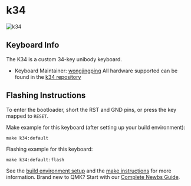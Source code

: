 # k34

![k34](https://i.imgur.com/tarkFIp.jpeg)

## Keyboard Info

The K34 is a custom 34-key unibody keyboard.

* Keyboard Maintainer: [wongjingping](https://github.com/wongjingping)
All hardware supported can be found in the [k34 repository](https://github.com/wongjingping/k34)

## Flashing Instructions

To enter the bootloader, short the RST and GND pins, or press the key mapped to `RESET`.

Make example for this keyboard (after setting up your build environment):

    make k34:default

Flashing example for this keyboard:

    make k34:default:flash

See the [build environment setup](https://docs.qmk.fm/#/getting_started_build_tools) and the [make instructions](https://docs.qmk.fm/#/getting_started_make_guide) for more information. Brand new to QMK? Start with our [Complete Newbs Guide](https://docs.qmk.fm/#/newbs).

